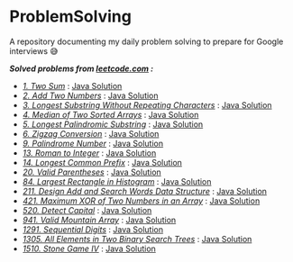 # ProblemSolving

A repository documenting my daily problem solving to prepare for Google interviews :sweat_smile:

***Solved problems from [leetcode.com](https://leetcode.com/) :***

- _[1. Two Sum](https://leetcode.com/problems/two-sum)_ : [Java Solution](https://github.com/touir1/ProblemSolving/blob/main/src/com/touir/leetcode/solutions/TwoSum.java)
- _[2. Add Two Numbers](https://leetcode.com/problems/add-two-numbers)_ : [Java Solution](https://github.com/touir1/ProblemSolving/blob/main/src/com/touir/leetcode/solutions/AddTwoNumbers.java)
- _[3. Longest Substring Without Repeating Characters](https://leetcode.com/problems/longest-substring-without-repeating-characters)_ : [Java Solution](https://github.com/touir1/ProblemSolving/blob/main/src/com/touir/leetcode/solutions/LongestSubstrNoCharRepeat.java)
- _[4. Median of Two Sorted Arrays](https://leetcode.com/problems/median-of-two-sorted-arrays)_ : [Java Solution](https://github.com/touir1/ProblemSolving/blob/main/src/com/touir/leetcode/solutions/MedianTwoSortedArrays.java)
- _[5. Longest Palindromic Substring](https://leetcode.com/problems/longest-palindromic-substring/)_ : [Java Solution](https://github.com/touir1/ProblemSolving/blob/main/src/com/touir/leetcode/solutions/LongestPalindromicSubstr.java)
- _[6. Zigzag Conversion](https://leetcode.com/problems/zigzag-conversion/)_ : [Java Solution](https://github.com/touir1/ProblemSolving/blob/main/src/com/touir/leetcode/solutions/ZigzagConversion.java)
- _[9. Palindrome Number](https://leetcode.com/problems/palindrome-number)_ : [Java Solution](https://github.com/touir1/ProblemSolving/blob/main/src/com/touir/leetcode/solutions/PalindromeNumber.java)
- _[13. Roman to Integer](https://leetcode.com/problems/roman-to-integer)_ : [Java Solution](https://github.com/touir1/ProblemSolving/blob/main/src/com/touir/leetcode/solutions/RomanToInteger.java)
- _[14. Longest Common Prefix](https://leetcode.com/problems/longest-common-prefix)_ : [Java Solution](https://github.com/touir1/ProblemSolving/blob/main/src/com/touir/leetcode/solutions/LongestCommonPrefix.java)
- _[20. Valid Parentheses](https://leetcode.com/problems/valid-parentheses)_ : [Java Solution](https://github.com/touir1/ProblemSolving/blob/main/src/com/touir/leetcode/solutions/ValidParentheses.java)
- _[84. Largest Rectangle in Histogram](https://leetcode.com/problems/largest-rectangle-in-histogram/)_ : [Java Solution](https://github.com/touir1/ProblemSolving/blob/main/src/com/touir/leetcode/solutions/LargestRectangeHistogram.java)
- _[211. Design Add and Search Words Data Structure](https://leetcode.com/problems/design-add-and-search-words-data-structure/)_ : [Java Solution](https://github.com/touir1/ProblemSolving/blob/main/src/com/touir/leetcode/solutions/SearchWordsDataStructure.java)
- _[421. Maximum XOR of Two Numbers in an Array](https://leetcode.com/problems/maximum-xor-of-two-numbers-in-an-array/)_ : [Java Solution](https://github.com/touir1/ProblemSolving/blob/main/src/com/touir/leetcode/solutions/MaxXORInArray.java)
- _[520. Detect Capital](https://leetcode.com/problems/detect-capital)_ : [Java Solution](https://github.com/touir1/ProblemSolving/blob/main/src/com/touir/leetcode/solutions/DetectCapital.java)
- _[941. Valid Mountain Array](https://leetcode.com/problems/valid-mountain-array/)_ : [Java Solution](https://github.com/touir1/ProblemSolving/blob/main/src/com/touir/leetcode/solutions/ValidMountainArray.java)
- _[1291. Sequential Digits](https://leetcode.com/problems/sequential-digits)_ : [Java Solution](https://github.com/touir1/ProblemSolving/blob/main/src/com/touir/leetcode/solutions/SequentialDigits.java)
- _[1305. All Elements in Two Binary Search Trees](https://leetcode.com/problems/all-elements-in-two-binary-search-trees/)_ : [Java Solution](https://github.com/touir1/ProblemSolving/blob/main/src/com/touir/leetcode/solutions/AllElementsInTwoBST.java)
- _[1510. Stone Game IV](https://leetcode.com/problems/stone-game-iv)_ : [Java Solution](https://github.com/touir1/ProblemSolving/blob/main/src/com/touir/leetcode/solutions/StoneGameIV.java)
